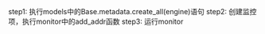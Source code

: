 step1: 执行models中的Base.metadata.create_all(engine)语句
step2: 创建监控项，执行monitor中的add_addr函数
step3: 运行monitor